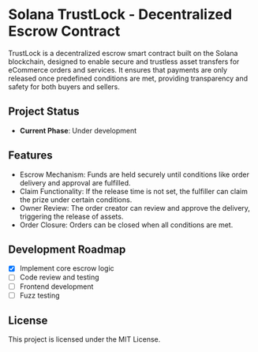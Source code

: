 # Solana TrustLock - Decentralized Escrow Contract

TrustLock is a decentralized escrow smart contract built on the Solana blockchain, designed to enable secure and trustless asset transfers for eCommerce orders and services. It ensures that payments are only released once predefined conditions are met, providing transparency and safety for both buyers and sellers.

## Project Status

- **Current Phase**: Under development

## Features

- Escrow Mechanism: Funds are held securely until conditions like order delivery and approval are fulfilled.
- Claim Functionality: If the release time is not set, the fulfiller can claim the prize under certain conditions.
- Owner Review: The order creator can review and approve the delivery, triggering the release of assets.
- Order Closure: Orders can be closed when all conditions are met.

## Development Roadmap

- [x] Implement core escrow logic
- [ ] Code review and testing
- [ ] Frontend development
- [ ] Fuzz testing

## License

This project is licensed under the MIT License.
